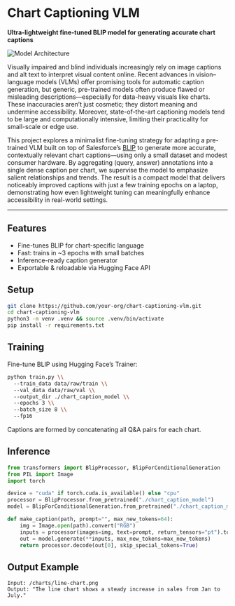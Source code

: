 # Chart Captioning VLM

**Ultra-lightweight fine-tuned BLIP model for generating accurate chart captions**

![Model Architecture](docs/architecture.png)  

Visually impaired and blind individuals increasingly rely on image captions and alt text to interpret visual content online. Recent advances in vision–language models (VLMs) offer promising tools for automatic caption generation, but generic, pre-trained models often produce flawed or misleading descriptions—especially for data-heavy visuals like charts. These inaccuracies aren’t just cosmetic; they distort meaning and undermine accessibility. Moreover, state-of-the-art captioning models tend to be large and computationally intensive, limiting their practicality for small-scale or edge use.

This project explores a minimalist fine-tuning strategy for adapting a pre-trained VLM built on top of Salesforce’s [BLIP](https://huggingface.co/Salesforce/blip-image-captioning-base) to generate more accurate, contextually relevant chart captions—using only a small dataset and modest consumer hardware. By aggregating (query, answer) annotations into a single dense caption per chart, we supervise the model to emphasize salient relationships and trends. The result is a compact model that delivers noticeably improved captions with just a few training epochs on a laptop, demonstrating how even lightweight tuning can meaningfully enhance accessibility in real-world settings.

---


## Features

-  Fine-tunes BLIP for chart-specific language
-  Fast: trains in ~3 epochs with small batches
-  Inference-ready caption generator
-  Exportable & reloadable via Hugging Face API

## Setup

```bash
git clone https://github.com/your-org/chart-captioning-vlm.git
cd chart-captioning-vlm
python3 -m venv .venv && source .venv/bin/activate
pip install -r requirements.txt
```

## Training

Fine-tune BLIP using Hugging Face’s Trainer:

```bash
python train.py \\
  --train_data data/raw/train \\
  --val_data data/raw/val \\
  --output_dir ./chart_caption_model \\
  --epochs 3 \\
  --batch_size 8 \\
  --fp16
```

Captions are formed by concatenating all Q&A pairs for each chart.

## Inference

```python
from transformers import BlipProcessor, BlipForConditionalGeneration
from PIL import Image
import torch

device = "cuda" if torch.cuda.is_available() else "cpu"
processor = BlipProcessor.from_pretrained("./chart_caption_model")
model = BlipForConditionalGeneration.from_pretrained("./chart_caption_model").to(device)

def make_caption(path, prompt="", max_new_tokens=64):
    img = Image.open(path).convert("RGB")
    inputs = processor(images=img, text=prompt, return_tensors="pt").to(device)
    out = model.generate(**inputs, max_new_tokens=max_new_tokens)
    return processor.decode(out[0], skip_special_tokens=True)
```

## Output Example

```text
Input: /charts/line-chart.png
Output: "The line chart shows a steady increase in sales from Jan to July."
